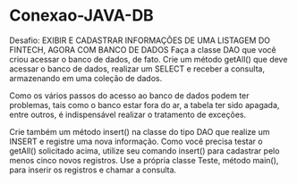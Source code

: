 # Conexao-JAVA-DB
Desafio: EXIBIR E CADASTRAR INFORMAÇÕES DE UMA LISTAGEM DO FINTECH, AGORA COM BANCO DE DADOS
Faça a classe DAO que você criou acessar o banco de dados, de fato. Crie um método getAll() que deve acessar o banco de dados, realizar um SELECT e receber a consulta, armazenando em uma coleção de dados.

Como os vários passos do acesso ao banco de dados podem ter problemas, tais como o banco estar fora do ar, a tabela ter sido apagada, entre outros, é indispensável realizar o tratamento de exceções.

Crie também um método insert() na classe do tipo DAO que realize um INSERT e registre uma nova informação. Como você precisa testar o getAll() solicitado acima, utilize seu comando insert() para cadastrar pelo menos cinco novos registros. Use a própria classe Teste, método main(), para inserir os registros e chamar a consulta.
